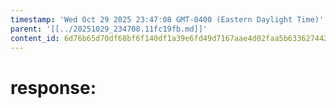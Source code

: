 ```yaml
---
timestamp: 'Wed Oct 29 2025 23:47:08 GMT-0400 (Eastern Daylight Time)'
parent: '[[../20251029_234708.11fc19fb.md]]'
content_id: 6d76b65d70df68bf6f140df1a39e6fd49d7167aae4d02faa5b63362744266256
---
```


# response:
